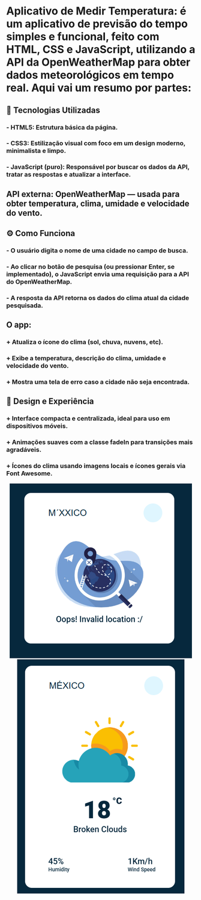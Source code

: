 # Aplicativo de Medir Temperatura: é um aplicativo de previsão do tempo simples e funcional, feito com HTML, CSS e JavaScript, utilizando a API da OpenWeatherMap para obter dados meteorológicos em tempo real. Aqui vai um resumo por partes:

## 🔧 Tecnologias Utilizadas
### - HTML5: Estrutura básica da página.
### - CSS3: Estilização visual com foco em um design moderno, minimalista e limpo.
### - JavaScript (puro): Responsável por buscar os dados da API, tratar as respostas e atualizar a interface.

## API externa: OpenWeatherMap — usada para obter temperatura, clima, umidade e velocidade do vento.

## ⚙️ Como Funciona
### - O usuário digita o nome de uma cidade no campo de busca.
### - Ao clicar no botão de pesquisa (ou pressionar Enter, se implementado), o JavaScript envia uma requisição para a API do OpenWeatherMap.
### - A resposta da API retorna os dados do clima atual da cidade pesquisada.

## O app:

### + Atualiza o ícone do clima (sol, chuva, nuvens, etc).
### + Exibe a temperatura, descrição do clima, umidade e velocidade do vento.
### + Mostra uma tela de erro caso a cidade não seja encontrada.

## 🎨 Design e Experiência
### + Interface compacta e centralizada, ideal para uso em dispositivos móveis.
### + Animações suaves com a classe fadeIn para transições mais agradáveis.
### + Ícones do clima usando imagens locais e ícones gerais via Font Awesome.

<p align = "center">
  <img src="img1.png" width="auto">
  <img src="img2.png" width="auto">
</p>
